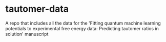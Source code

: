 # tautomer-data
A repo that includes all the data for the 'Fitting quantum machine learning potentials to experimental free energy data: Predicting tautomer ratios in solution' manuscript
